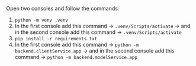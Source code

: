 Open two consoles and follow the commands:
1. ```python -m venv .venv```
2. In the first console add this command -> ```.venv/Scripts/activate``` -> and in the second console add this command -> ```.venv/Scripts/activate```
3. ```pip install -r requirements.txt```
4. In the first console add this command -> ```python -m backend.clientService.app``` -> and in the second console add this command -> ```python -m backend.modelService.app```
